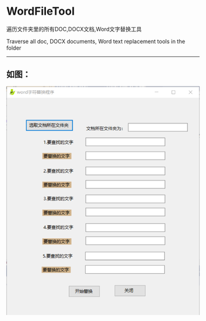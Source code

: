 # WordFileTool


遍历文件夹里的所有DOC,DOCX文档,Word文字替换工具

Traverse all doc, DOCX documents, Word text replacement tools in the folder

------------

## 如图：
![code](https://raw.githubusercontent.com/WuLex/UsefulPicture/main/wordfiletool/wordscreen.png)

